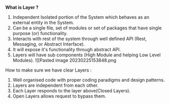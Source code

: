 **What is Layer ?**

1.  Independent Isolated portion of the System which behaves as an external entity in the System. 
2.  Can be a single file, set of modules or set of packages that have single purpose (or) functionality.
3.  Interacts with rest of the system through well defined API (Rest, Messaging, or Abstract Interface).
4.  It will expose it's functionality through abstract API.
5.  Layers will have sub components (High Module and helping Low Level Modules).
 ![[Pasted image 20230225153848.png

How to make sure we have clear Layers :
1.  Well organised code with proper coding paradigms and design patterns.
2.  Layers are independent from each other.
3.  Each Layer responds to the layer above(Closed Layers).
4.  Open Layers allows request to bypass them.

